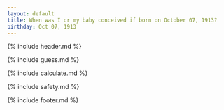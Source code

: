 ```yaml
---
layout: default
title: When was I or my baby conceived if born on October 07, 1913?
birthday: Oct 07, 1913
---
```


{% include header.md %}

{% include guess.md %}

{% include calculate.md %}

{% include safety.md %}

{% include footer.md %}



